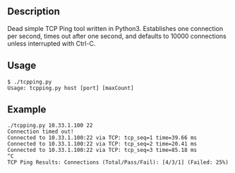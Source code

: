## Description

Dead simple TCP Ping tool written in Python3. Establishes one connection per
second, times out after one second, and defaults to 10000 connections unless
interrupted with Ctrl-C.

## Usage

```
$ ./tcpping.py
Usage: tcpping.py host [port] [maxCount]
```

## Example
```
./tcpping.py 10.33.1.100 22
Connection timed out!
Connected to 10.33.1.100:22 via TCP: tcp_seq=1 time=39.66 ms
Connected to 10.33.1.100:22 via TCP: tcp_seq=2 time=20.41 ms
Connected to 10.33.1.100:22 via TCP: tcp_seq=3 time=85.18 ms
^C
TCP Ping Results: Connections (Total/Pass/Fail): [4/3/1] (Failed: 25%)
```
